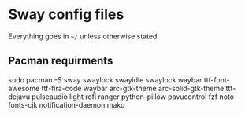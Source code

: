 # Sway config files

Everything goes in `~/` unless otherwise stated

## Pacman requirments

sudo pacman -S sway swaylock swayidle swaylock waybar ttf-font-awesome ttf-fira-code waybar arc-gtk-theme arc-solid-gtk-theme ttf-dejavu pulseaudio light rofi ranger python-pillow pavucontrol fzf noto-fonts-cjk notification-daemon mako
